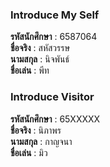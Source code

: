 ### Introduce My Self
**รหัสนักศึกษา**  : 6587064<br>
**ชื่อจริง** : สหัสวรรษ<br>
**นามสกุล** : นิจพันธ์<br>
**ชื่อเล่น** : พีท<br>

### Introduce Visitor
**รหัสนักศึกษา**  : 65XXXXX<br>
**ชื่อจริง** : นิภาพร<br>
**นามสกุล** : กาญจนา<br>
**ชื่อเล่น** : มิว<br>
